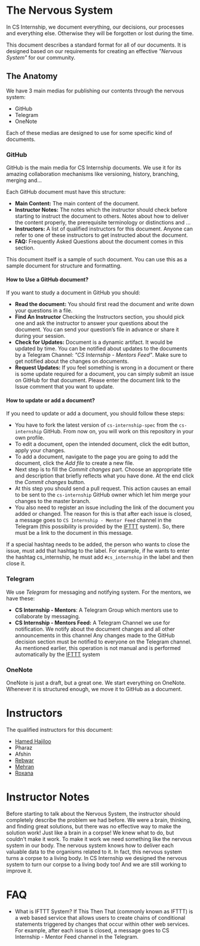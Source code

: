 # The Nervous System

In CS Internship, we document everything, our decisions, our processes and everything else. Otherwise they will be forgotten or lost during the time.

This document describes a standard format for all of our documents. It is designed based on our requirements for creating an effective *"Nervous System"* for our community.

## The Anatomy
We have 3 main medias for publishing our contents through the nervous system:
 - GitHub
 - Telegram
 - OneNote

Each of these medias are designed to use for some specific kind of documents.
### GitHub
GitHub is the main media for CS Internship documents. We use it for its amazing collaboration mechanisms like versioning, history, branching, merging and...


Each GitHub document must have this structure:
 - **Main Content:** The main content of the document.
 - **Instructor Notes:** The notes which the instructor should check before starting to instruct the document to others. Notes about how to deliver the content properly, the prerequisite terminology or distinctions and ...
 - **Instructors:** A list of qualified instructors for this document. Anyone can refer to one of these instructors to get instructed about the document.
 - **FAQ:** Frequently Asked Questions about the document comes in this section.

This document itself is a sample of such document. You can use this as a sample document for structure and formatting.

#### How to Use a GitHub document?
If you want to study a document in GitHub you should:
 - **Read the document:** You should first read the document and write down your questions in a file.
 - **Find An Instructor** Checking the Instructors section, you should pick one and ask the instructor to answer your questions about the document. You can send your question’s file in advance or share it during your session.
 - **Check for Updates:** Document is a dynamic artifact. It would be updated by time. You can be notified about updates to the documents by a Telegram Channel: *"CS Internship - Mentors Feed"*. Make sure to get notified about the changes on documents.
 - **Request Updates:** If you feel something is wrong in a document or there is some update required for a document, you can simply submit an issue on GitHub for that document. Please enter the document link to the Issue comment that you want to update.
 
#### How to update or add a document?
If you need to update or add a document, you should follow these steps:
- You have to fork the latest version of `cs-internship-spec` from the `cs-internship` GitHub. From now on, you will work on this repository in your own profile.
- To edit a document, open the intended document, click the edit button, apply your changes. 
- To add a document, navigate to the page you are going to add the document, click the *Add file* to create a new file.
- Next step is to fill the *Commit changes* part. Choose an appropriate title and description that briefly reflects what you have done. At the end click the *Commit changes* button. 
- At this step you should send a pull request. This action causes an email to be sent to the `cs-internship` GitHub owner which let him merge your changes to the master branch.
- You also need to register an issue including the link of the document you added or changed. The reason for this is that after each issue is closed, a message goes to `CS Internship - Mentor Feed` channel in the Telegram (this possibility is provided by the [IFTTT](https://ifttt.com/) system). So, there must be a link to the document in this message.

If a special hashtag needs to be added, the person who wants to close the issue,  must add that hashtag to the label. For example, if he wants to enter the hashtag cs_internship, he must add `#cs_internship` in the label and then close it.



### Telegram 
We use *Telegram* for messaging and notifying system. For the mentors, we have these:
 - **CS Internship - Mentors**: A Telegram Group which mentors use to collaborate by messaging.
 - **CS Internship - Mentors Feed:** A Telegram Channel we use for notification. We notify about the document changes and all other announcements in this channel
    Any changes made to the GitHub decision section must be notified to everyone on the Telegram channel.
    As mentioned earlier, this operation is not manual and is performed automatically by the [IFTTT](https://ifttt.com/)  system

### OneNote
OneNote is just a draft, but a great one. We start everything on OneNote. Whenever it is structured enough, we move it to GitHub as a document.

# Instructors
The qualified instructors for this document:
 - [Hamed Hajiloo](https://github.com/hamedhajiloo)
 - Pharaz
 - Afshin
 - [Rebwar](https://github.com/rebwar)
 - [Mehran](https://mehrandvd.me)
 - [Roxana](https://github.com/roxanadhz)

# Instructor Notes
Before starting to talk about the Nervous System, the instructor should completely describe the problem we had before. We were a brain, thinking, and finding great solutions, but there was no effective way to make the solution work! Just like a brain in a corpse! We knew what to do, but couldn't make it work. To make it work we need something like the nervous system in our body. The nervous system knows how to deliver each valuable data to the organisms related to it. In fact, this nervous system turns a corpse to a living body. In CS Internship we designed the nervous system to turn our corpse to a living body too! And we are still working to improve it.

# FAQ

-	What is IFTTT System?
If This Then That (commonly known as IFTTT) is a web based service that allows users to create chains of conditional statements triggered by changes that occur within other web services. For example, after each issue is closed, a message goes to CS Internship - Mentor Feed channel in the Telegram.




